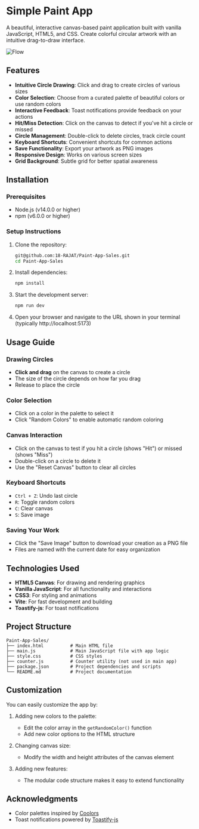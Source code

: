 # Simple Paint App

A beautiful, interactive canvas-based paint application built with vanilla JavaScript, HTML5, and CSS. Create colorful circular artwork with an intuitive drag-to-draw interface.

![Flow](https://github.com/user-attachments/assets/a5c96fe9-2205-4be4-9a3f-4b8416158ca3)

## Features

- **Intuitive Circle Drawing**: Click and drag to create circles of various sizes
- **Color Selection**: Choose from a curated palette of beautiful colors or use random colors
- **Interactive Feedback**: Toast notifications provide feedback on your actions
- **Hit/Miss Detection**: Click on the canvas to detect if you've hit a circle or missed
- **Circle Management**: Double-click to delete circles, track circle count
- **Keyboard Shortcuts**: Convenient shortcuts for common actions
- **Save Functionality**: Export your artwork as PNG images
- **Responsive Design**: Works on various screen sizes
- **Grid Background**: Subtle grid for better spatial awareness

## Installation

### Prerequisites
- Node.js (v14.0.0 or higher)
- npm (v6.0.0 or higher)

### Setup Instructions

1. Clone the repository:
   ```bash
   git@github.com:18-RAJAT/Paint-App-Sales.git
   cd Paint-App-Sales
   ```

2. Install dependencies:
   ```bash
   npm install
   ```

3. Start the development server:
   ```bash
   npm run dev
   ```

4. Open your browser and navigate to the URL shown in your terminal (typically http://localhost:5173)

## Usage Guide

### Drawing Circles
- **Click and drag** on the canvas to create a circle
- The size of the circle depends on how far you drag
- Release to place the circle

### Color Selection
- Click on a color in the palette to select it
- Click "Random Colors" to enable automatic random coloring

### Canvas Interaction
- Click on the canvas to test if you hit a circle (shows "Hit") or missed (shows "Miss")
- Double-click on a circle to delete it
- Use the "Reset Canvas" button to clear all circles

### Keyboard Shortcuts
- `Ctrl + Z`: Undo last circle
- `R`: Toggle random colors
- `C`: Clear canvas
- `S`: Save image

### Saving Your Work
- Click the "Save Image" button to download your creation as a PNG file
- Files are named with the current date for easy organization

## Technologies Used

- **HTML5 Canvas**: For drawing and rendering graphics
- **Vanilla JavaScript**: For all functionality and interactions
- **CSS3**: For styling and animations
- **Vite**: For fast development and building
- **Toastify-js**: For toast notifications

## Project Structure

```
Paint-App-Sales/
├── index.html          # Main HTML file
├── main.js             # Main JavaScript file with app logic
├── style.css           # CSS styles
├── counter.js          # Counter utility (not used in main app)
├── package.json        # Project dependencies and scripts
└── README.md           # Project documentation
```

## Customization

You can easily customize the app by:

1. Adding new colors to the palette:
   - Edit the color array in the `getRandomColor()` function
   - Add new color options to the HTML structure

2. Changing canvas size:
   - Modify the width and height attributes of the canvas element

3. Adding new features:
   - The modular code structure makes it easy to extend functionality

## Acknowledgments

- Color palettes inspired by [Coolors](https://coolors.co/)
- Toast notifications powered by [Toastify-js](https://github.com/apvarun/toastify-js)

